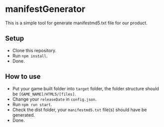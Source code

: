 # manifestGenerator

This is a simple tool for generate manifestmd5.txt file for our product.

## Setup
- Clone this repository.
- Run `npm install`.
- Done.

## How to use
- Put your game built folder into `target` folder, the folder structure should be `[GAME_NAME]/HTML5/[files]`.
- Change your `releaseDate` in `config.json`.
- Run `npm run start`.
- Check the dist folder, your `manifestmd5.txt` file(s) should have be generated.
- Done.